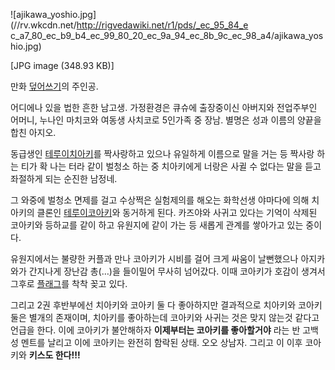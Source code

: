 ![ajikawa_yoshio.jpg](//rv.wkcdn.net/http://rigvedawiki.net/r1/pds/_ec_95_84_e
c_a7_80_ec_b9_b4_ec_99_80_20_ec_9a_94_ec_8b_9c_ec_98_a4/ajikawa_yoshio.jpg)

[JPG image (348.93 KB)]

만화 [덮어쓰기](%EB%8D%AE%EC%96%B4%EC%93%B0%EA%B8%B0.md)의 주인공.

어디에나 있을 법한 흔한 남고생. 가정환경은 큐슈에 출장중이신 아버지와 전업주부인 어머니, 누나인 마치코와 여동생 사치코로 5인가족 중
장남. 별명은 성과 이름의 양끝을 합친 아지오.

동급생인 [테루이치아키](%ED%85%8C%EB%A3%A8%EC%9D%B4%20%EC%B9%98%EC%95%84%ED%82%A4.md)를 짝사랑하고
있으나 유일하게 이름으로 말을 거는 등 짝사랑 하는 티가 확 나는 터라 같이 벌청소 하는 중 치아키에게 너랑은 사귈 수 없다는 말을 듣고
좌절하게 되는 순진한 남정네.  

그 와중에 벌청소 면제를 걸고 수상쩍은 실험제의를 해오는 화학선생 야마다에 의해 치아키의 클론인 [테루이코아키](%ED%85%8C%EB%A3%A8%EC%9D%B4%20%EC%BD%94%EC%95%84%ED%82%A4.md)와 동거하게
된다. 카즈야와 사귀고 있다는 기억이 삭제된 코아키와 등하교를 같이 하고 유원지에 같이 가는 등 새롭게 관계를 쌓아가고 있는 중이다.

유원지에서는 불량한 커플과 만나 코아키가 시비를 걸어 크게 싸움이 날뻔했으나 아지카와가 간지나게 장난감 총(…)을 들이밀어 무사히 넘어갔다.
이때 코아키가 호감이 생겨서 그후로 [플래그](%ED%94%8C%EB%9E%98%EA%B7%B8.md)를 착착 꽂고 있다.

그리고 2권 후반부에선 치아키와 코아키 둘 다 좋아하지만 결과적으로 치아키와 코아키 둘은 별개의 존재이며, 치아키를 좋아하는데 코아키와
사귀는 것은 맞지 않는것 같다고 언급을 한다. 이에 코아키가 불안해하자 **이제부터는 코아키를 좋아할거야** 라는 반 고백성 멘트를 날리고
이에 코아키는 완전히 함락된 상태. 오오 상남자. 그리고 이 이후 코아키와 **키스도 한다!!!**

